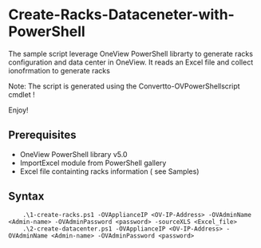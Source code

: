 # Create-Racks-Dataceneter-with-PowerShell
The sample script leverage OneView PowerShell librarty to generate racks configuration and data center in OneView.
It reads an Excel file and collect ionofrmation to generate racks



Note: The script is generated using the Convertto-OVPowerShellscript cmdlet !

Enjoy!


## Prerequisites
   * OneView PowerShell library v5.0
   * ImportExcel module from PowerShell gallery
   * Excel file containting racks information ( see Samples)

## Syntax

```
    .\1-create-racks.ps1 -OVApplianceIP <OV-IP-Address> -OVAdminName <Admin-name> -OVAdminPassword <password> -sourceXLS <Excel_file>
    .\2-create-datacenter.ps1 -OVApplianceIP <OV-IP-Address> -OVAdminName <Admin-name> -OVAdminPassword <password>

```
